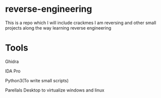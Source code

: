 # reverse-engineering
This is a repo which I will include crackmes I am reversing and other small projects along the way learning reverse engineering

# Tools
Ghidra

IDA Pro

Python3(To write small scripts)

Parellals Desktop to virtualize windows and linux
